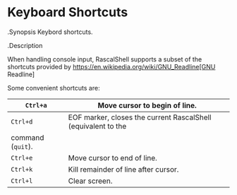 # Keyboard Shortcuts

.Synopsis
Keybord shortcuts.

.Description

When handling console input, RascalShell supports a subset of the shortcuts provided by
https://en.wikipedia.org/wiki/GNU_Readline[GNU Readline]

Some convenient shortcuts are:


| `Ctrl+a`  | Move cursor to begin of line. |
| --- | --- |
| `Ctrl+d`  | EOF marker, closes the current RascalShell (equivalent to the |
   command (`quit`). |
| `Ctrl+e`  | Move cursor to end of line. |
| `Ctrl+k`  | Kill remainder of line after cursor. |
| `Ctrl+l`  | Clear screen. |

 
